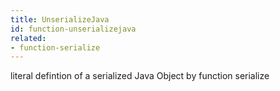 ```yaml
---
title: UnserializeJava
id: function-unserializejava
related:
- function-serialize
---
```


literal defintion of a serialized Java Object by function serialize
